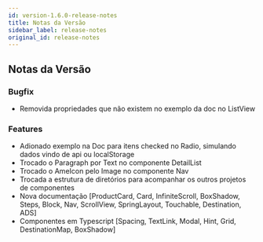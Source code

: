 ```yaml
---
id: version-1.6.0-release-notes
title: Notas da Versão
sidebar_label: release-notes
original_id: release-notes
---
```


## Notas da Versão

### Bugfix
- Removida propriedades que não existem no exemplo da doc no ListView

### Features
- Adionado exemplo na Doc para itens checked no Radio, simulando dados vindo de api ou localStorage
- Trocado o Paragraph por Text no componente DetailList
- Trocado o AmeIcon pelo Image no componente Nav
- Trocada a estrutura de diretórios para acompanhar os outros projetos de componentes
- Nova documentação [ProductCard, Card, InfiniteScroll, BoxShadow, Steps, Block, Nav, ScrollView, SpringLayout, Touchable, Destination, ADS]
- Componentes em Typescript [Spacing, TextLink, Modal, Hint, Grid, DestinationMap, BoxShadow]